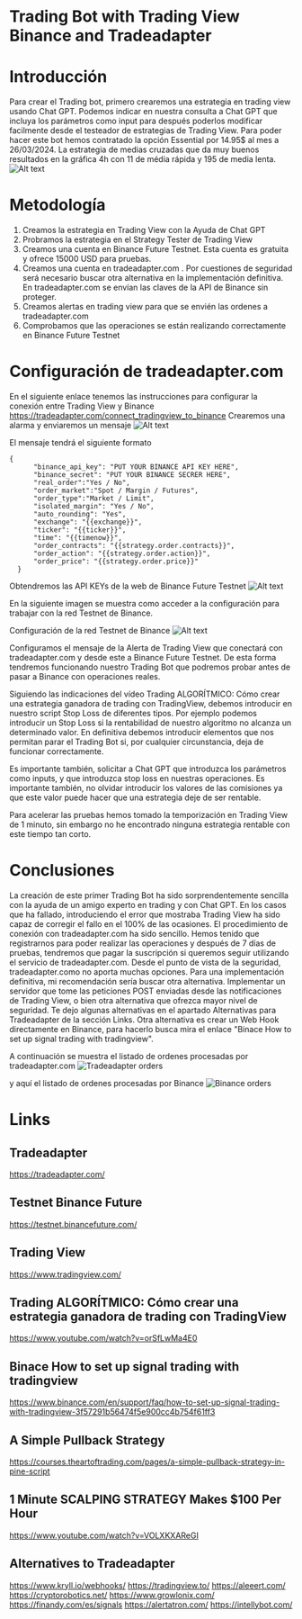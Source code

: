 # Trading Bot with Trading View Binance and Tradeadapter

# Introducción
Para crear el Trading bot, primero crearemos una estrategia en trading view usando Chat GPT. Podemos indicar en nuestra consulta a Chat GPT que incluya los parámetros como input para después
poderlos modificar facilmente desde el testeador de estrategias de Trading View. Para poder hacer este bot hemos contratado la opción Essential por 14.95$ al mes a 26/03/2024.
La estrategia de medias cruzadas que da muy buenos resultados en la gráfica 4h con 11 de média rápida y 195 de media lenta. 
![Alt text](trading_bot_1.png "Estrategia medias cruzadas 4h ETH")

# Metodología
1. Creamos la estrategia en Trading View con la Ayuda de Chat GPT
2. Probramos la estrategia en el Strategy Tester de Trading View
3. Creamos una cuenta en Binance Future Testnet. Esta cuenta es gratuita y ofrece 15000 USD para pruebas.
4. Creamos una cuenta en tradeadapter.com . Por cuestiones de seguridad será necesario buscar otra alternativa en la implementación definitiva. En tradeadapter.com se envían las claves de la API de Binance sin proteger.
5. Creamos alertas en trading view para que se envién las ordenes a tradeadapter.com
6. Comprobamos que las operaciones se están realizando correctamente en Binance Future Testnet

# Configuración de tradeadapter.com
En el siguiente enlace tenemos las instrucciones para configurar la conexión entre Trading View y Binance https://tradeadapter.com/connect_tradingview_to_binance
Crearemos una alarma y enviaremos un mensaje ![Alt text](alert_notification_setup.png "Alert notification setup")

El mensaje tendrá el siguiente formato
```
{
      "binance_api_key": "PUT YOUR BINANCE API KEY HERE",
      "binance_secret": "PUT YOUR BINANCE SECRER HERE",
      "real_order":"Yes / No",
      "order_market":"Spot / Margin / Futures",
      "order_type":"Market / Limit",
      "isolated_margin": "Yes / No",
      "auto_rounding": "Yes",
      "exchange": "{{exchange}}",
      "ticker": "{{ticker}}",
      "time": "{{timenow}}",
      "order_contracts": "{{strategy.order.contracts}}",
      "order_action": "{{strategy.order.action}}",
      "order_price": "{{strategy.order.price}}"
  }
```
Obtendremos las API KEYs de la web de Binance Future Testnet  ![Alt text](binance_api_key.png "Binance API KEY")

En la siguiente imagen se muestra como acceder a la configuración para trabajar con la red Testnet de Binance.

Configuración de la red Testnet de Binance  ![Alt text](tradeadapter_binance_test.png "Tradeadapter Binance Testnet Settings")




Configuramos el mensaje de la Alerta de Trading View que conectará con tradeadapter.com y desde este a Binance Future Testnet. De esta forma tendremos funcionando nuestro Trading Bot que podremos probar antes de pasar a Binance con operaciones reales.

Siguiendo las indicaciones del vídeo Trading ALGORÍTMICO: Cómo crear una estrategia ganadora de trading con TradingView, debemos introducir en nuestro script Stop Loss de diferentes tipos. Por ejemplo podemos introducir un Stop Loss si la rentabilidad de nuestro algoritmo no alcanza un determinado valor. En definitiva debemos introducir elementos que nos permitan parar el Trading Bot si, por cualquier circunstancia, deja de funcionar correctamente.

Es importante también, solicitar a Chat GPT que introduzca los parámetros como inputs, y que introduzca stop loss en nuestras operaciones. Es importante también, no olvidar introducir los valores de las comisiones ya que este valor puede hacer que una estrategia deje de ser rentable.

Para acelerar las pruebas hemos tomado la temporización en Trading View de 1 minuto, sin embargo no he encontrado ninguna estrategia rentable con este tiempo tan corto.

# Conclusiones

La creación de este primer Trading Bot ha sido sorprendentemente sencilla con la ayuda de un amigo experto en trading y con Chat GPT. En los casos que ha fallado, introduciendo el error que mostraba Trading View ha sido capaz de corregir el fallo en el 100% de las ocasiones. El procedimiento de conexión con tradeadapter.com ha sido sencillo. Hemos tenido que registrarnos para poder realizar las operaciones y después de 7 días de pruebas, tendremos que pagar la suscripción si queremos seguir utilizando el servicio de tradeadapter.com. Desde el punto de vista de la seguridad, tradeadapter.como no aporta muchas opciones. Para una implementación definitiva, mi recomendación sería buscar otra alternativa. Implementar un servidor que tome las peticiones POST enviadas desde las notificaciones de Trading View, o bien otra alternativa que ofrezca mayor nivel de seguridad. Te dejo algunas alternativas en el apartado Alternativas para Tradeadapter de la sección Links. Otra alternativa es crear un Web Hook directamente en Binance, para hacerlo busca mira el enlace "Binace How to set up signal trading with tradingview".

A continuación se muestra el listado de ordenes procesadas por tradeadapter.com 
 ![Tradeadapter orders](tradeadapter.png "Tradeadapter orders")  

y aquí el listado de ordenes procesadas por Binance 
 ![Binance orders](binance_orders.png "Binance orders")  
 
# Links
## Tradeadapter
https://tradeadapter.com/

## Testnet Binance Future
https://testnet.binancefuture.com/

## Trading View
https://www.tradingview.com/

## Trading ALGORÍTMICO: Cómo crear una estrategia ganadora de trading con TradingView
https://www.youtube.com/watch?v=orSfLwMa4E0

## Binace How to set up signal trading with tradingview
https://www.binance.com/en/support/faq/how-to-set-up-signal-trading-with-tradingview-3f57291b56474f5e900cc4b754f61ff3

## A Simple Pullback Strategy
https://courses.theartoftrading.com/pages/a-simple-pullback-strategy-in-pine-script

## 1 Minute SCALPING STRATEGY Makes $100 Per Hour
https://www.youtube.com/watch?v=VOLXKXAReGI

## Alternatives to Tradeadapter
https://www.kryll.io/webhooks/
https://tradingview.to/
https://aleeert.com/
https://cryptorobotics.net/
https://www.growlonix.com/
https://finandy.com/es/signals
https://alertatron.com/
https://intellybot.com/
